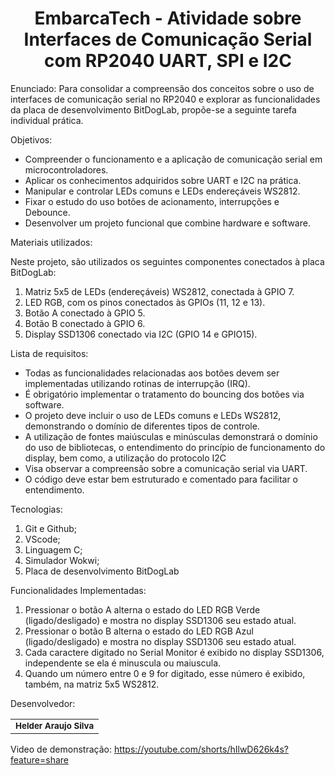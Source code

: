 <h1 align="center">EmbarcaTech - Atividade sobre Interfaces de Comunicação Serial com RP2040 UART, SPI e I2C</h1>


Enunciado: 
Para consolidar a compreensão dos conceitos sobre o uso de interfaces de comunicação serial no RP2040 e explorar as funcionalidades da placa de desenvolvimento BitDogLab, propõe-se a seguinte tarefa individual prática. 

Objetivos:

- Compreender o funcionamento e a aplicação de comunicação serial em microcontroladores.
- Aplicar os conhecimentos adquiridos sobre UART e I2C na prática.
- Manipular e controlar LEDs comuns e LEDs endereçáveis WS2812.
- Fixar o estudo do uso botões de acionamento, interrupções e Debounce.
- Desenvolver um projeto funcional que combine hardware e software.

Materiais utilizados:

Neste projeto, são utilizados os seguintes componentes conectados à placa BitDogLab:
1) Matriz 5x5 de LEDs (endereçáveis) WS2812, conectada à GPIO 7.
2) LED RGB, com os pinos conectados às GPIOs (11, 12 e 13).
3) Botão A conectado à GPIO 5.
4) Botão B conectado à GPIO 6.
5) Display SSD1306 conectado via I2C (GPIO 14 e GPIO15).

Lista de requisitos:

- Todas as funcionalidades relacionadas aos botões devem ser implementadas utilizando rotinas de interrupção (IRQ).
- É obrigatório implementar o tratamento do bouncing dos botões via software.
- O projeto deve incluir o uso de LEDs comuns e LEDs WS2812, demonstrando o domínio de diferentes tipos de controle. 
- A utilização de fontes maiúsculas e minúsculas demonstrará o domínio do uso de bibliotecas, o entendimento do princípio de funcionamento do display, bem como, a utilização do protocolo I2C
- Visa observar a compreensão sobre a comunicação serial via UART.
- O código deve estar bem estruturado e comentado para facilitar o
entendimento.

Tecnologias:

1. Git e Github;
2. VScode;
3. Linguagem C;
4. Simulador Wokwi;
5. Placa de desenvolvimento BitDogLab

Funcionalidades Implementadas:
1. Pressionar o botão A alterna o estado do LED RGB Verde (ligado/desligado) e mostra no display SSD1306 seu estado atual.
2. Pressionar o botão B alterna o estado do LED RGB Azul (ligado/desligado) e mostra no display SSD1306 seu estado atual.
3. Cada caractere digitado no Serial Monitor é exibido no display SSD1306, independente se ela é minuscula ou maiuscula.
4. Quando um número entre 0 e 9 for digitado, esse número é exibido, também, na matriz 5x5 WS2812.


Desenvolvedor:
 
<table>
  <tr>
    <td align="center"> <sub><b> Helder Araujo Silva </b></td>
    </tr>
</table>

Video de demonstração: https://youtube.com/shorts/hIlwD626k4s?feature=share